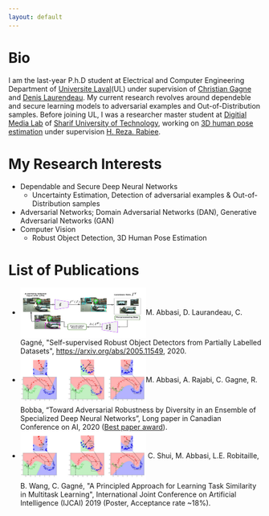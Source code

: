 ```yaml
---
layout: default
---
```



# Bio
 I am the last-year P.h.D student at Electrical and Computer Engineering Department of [Universite Laval](https://www.ulaval.ca/en/)(UL) under supervision of [Christian Gagne](http://vision.gel.ulaval.ca/~cgagne/) and [Denis Laurendeau](http://vision.gel.ulaval.ca/~laurend/). My current research revolves around dependeble and secure learning models to adversarial examples and Out-of-Distribution samples. Before joining UL, I was a researcher master student at [Digitial Media Lab](http://dml.ir/) of [Sharif University of Technology](http://www.en.sharif.edu/), working on [3D human pose estimation](https://ieeexplore.ieee.org/document/7335521/) under supervision [H. Reza. Rabiee](http://sharif.edu/~rabiee/).

# My Research Interests
- Dependable and Secure Deep Neural Networks
   - Uncertainty Estimation, Detection of adversarial examples & Out-of-Distribution samples
- Adversarial Networks; Domain Adversarial Networks (DAN), Generative Adversarial Networks (GAN)
- Computer Vision
   - Robust Object Detection, 3D Human Pose Estimation 



# List of Publications

*   <img width="250" height="100" style="vertical-align:middle" src="/images/Our_proposal.jpg">M. Abbasi, D. Laurandeau, C. Gagné, "Self-supervised Robust Object Detectors from Partially Labelled Datasets", https://arxiv.org/abs/2005.11549, 2020.
*   <img width="250" height="100" style="vertical-align:middle" src="/images/Ensemble.jpg">M. Abbasi, A. Rajabi, C. Gagne, R. Bobba, “Toward Adversarial Robustness by Diversity in an Ensemble of Specialized Deep Neural Networks”, Long paper in Canadian Conference on AI, 2020 (<span style="color:red"><a href="https://www.caiac.ca/en/conferences/canadianai-2020/home">Best paper award</a></span>).
*  <img width="250" height="100" style="vertical-align:middle" src="/images/Ensemble.jpg" > C. Shui, M. Abbasi, L.E. Robitaille, B. Wang, C. Gagné, "A Principled Approach for Learning Task Similarity in Multitask Learning", International Joint Conference on Artificial Intelligence (IJCAI) 2019 (Poster, Acceptance rate ~18%).








